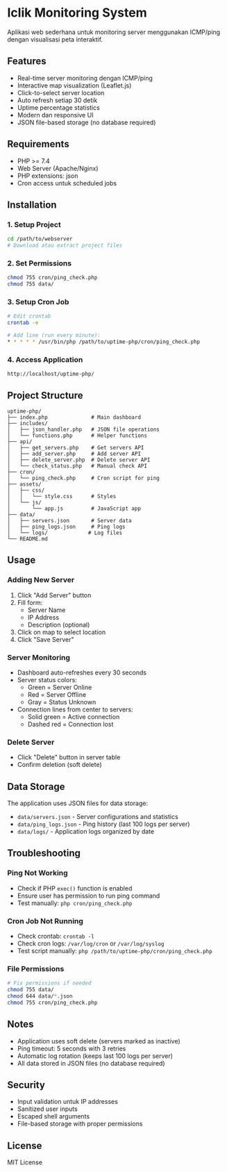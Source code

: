 # Iclik Monitoring System

Aplikasi web sederhana untuk monitoring server menggunakan ICMP/ping dengan visualisasi peta interaktif.

## Features

- Real-time server monitoring dengan ICMP/ping
- Interactive map visualization (Leaflet.js)
- Click-to-select server location
- Auto refresh setiap 30 detik
- Uptime percentage statistics
- Modern dan responsive UI
- JSON file-based storage (no database required)

## Requirements

- PHP >= 7.4
- Web Server (Apache/Nginx)
- PHP extensions: json
- Cron access untuk scheduled jobs

## Installation

### 1. Setup Project
```bash
cd /path/to/webserver
# Download atau extract project files
```

### 2. Set Permissions
```bash
chmod 755 cron/ping_check.php
chmod 755 data/
```

### 3. Setup Cron Job
```bash
# Edit crontab
crontab -e

# Add line (run every minute):
* * * * * /usr/bin/php /path/to/uptime-php/cron/ping_check.php
```

### 4. Access Application
```
http://localhost/uptime-php/
```

## Project Structure

```
uptime-php/
├── index.php              # Main dashboard
├── includes/
│   ├── json_handler.php   # JSON file operations
│   └── functions.php      # Helper functions
├── api/
│   ├── get_servers.php    # Get servers API
│   ├── add_server.php     # Add server API
│   ├── delete_server.php  # Delete server API
│   └── check_status.php   # Manual check API
├── cron/
│   └── ping_check.php     # Cron script for ping
├── assets/
│   ├── css/
│   │   └── style.css      # Styles
│   └── js/
│       └── app.js         # JavaScript app
├── data/
│   ├── servers.json       # Server data
│   ├── ping_logs.json     # Ping logs
│   └── logs/             # Log files
└── README.md
```

## Usage

### Adding New Server
1. Click "Add Server" button
2. Fill form:
   - Server Name
   - IP Address
   - Description (optional)
3. Click on map to select location
4. Click "Save Server"

### Server Monitoring
- Dashboard auto-refreshes every 30 seconds
- Server status colors:
  - Green = Server Online
  - Red = Server Offline  
  - Gray = Status Unknown
- Connection lines from center to servers:
  - Solid green = Active connection
  - Dashed red = Connection lost

### Delete Server
- Click "Delete" button in server table
- Confirm deletion (soft delete)

## Data Storage

The application uses JSON files for data storage:

- `data/servers.json` - Server configurations and statistics
- `data/ping_logs.json` - Ping history (last 100 logs per server)
- `data/logs/` - Application logs organized by date

## Troubleshooting

### Ping Not Working
- Check if PHP `exec()` function is enabled
- Ensure user has permission to run ping command
- Test manually: `php cron/ping_check.php`

### Cron Job Not Running
- Check crontab: `crontab -l`
- Check cron logs: `/var/log/cron` or `/var/log/syslog`
- Test script manually: `php /path/to/uptime-php/cron/ping_check.php`

### File Permissions
```bash
# Fix permissions if needed
chmod 755 data/
chmod 644 data/*.json
chmod 755 cron/ping_check.php
```

## Notes

- Application uses soft delete (servers marked as inactive)
- Ping timeout: 5 seconds with 3 retries
- Automatic log rotation (keeps last 100 logs per server)
- All data stored in JSON files (no database required)

## Security

- Input validation untuk IP addresses
- Sanitized user inputs
- Escaped shell arguments
- File-based storage with proper permissions

## License

MIT License
